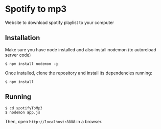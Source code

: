 # Spotify to mp3

Website to download spotify playlist to your computer


## Installation

Make sure you have node installed and also install nodemon (to autoreload server code)

    $ npm install nodemon -g
    
Once installed, clone the repository and install its dependencies running:

    $ npm install

## Running

    $ cd spotifyToMp3
    $ nodemon app.js

Then, open `http://localhost:8888` in a browser.


